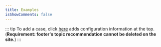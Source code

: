 ```yaml
---
title: Examples
isShowComments: false
---
```


::: tip
To add a case, click [here](https://github.com/vuepress-reco/vuepress-theme-reco/edit/main/docs/.vuepress/data/examples.ts) adds configuration information at the top. (**Requirement: footer's topic recommendation cannot be deleted on the site.**)
:::

<examples />